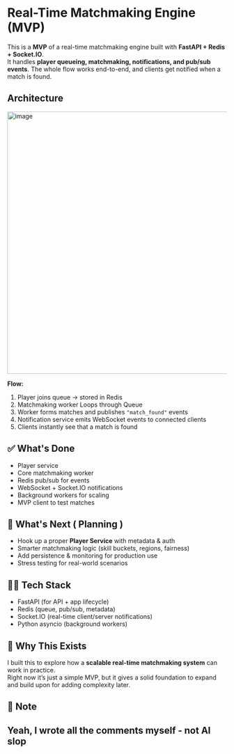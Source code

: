 # Real-Time Matchmaking Engine (MVP)

This is a **MVP** of a real-time matchmaking engine built with **FastAPI + Redis + Socket.IO**.  
It handles **player queueing, matchmaking, notifications, and pub/sub events**. The whole flow works end-to-end, and clients get notified when a match is found.  

## Architecture
<img width="963" height="603" alt="image" src="https://github.com/user-attachments/assets/5107e059-50f3-42b0-aed4-559cf541b62a" />

**Flow:**
1. Player joins queue → stored in Redis  
2. Matchmaking worker Loops through Queue  
3. Worker forms matches and publishes `"match_found"` events  
4. Notification service emits WebSocket events to connected clients  
5. Clients instantly see that a match is found

## ✅ What's Done
- Player service
- Core matchmaking worker  
- Redis pub/sub for events  
- WebSocket + Socket.IO notifications  
- Background workers for scaling  
- MVP client to test matches  

## 🚧 What's Next ( Planning )
- Hook up a proper **Player Service** with metadata & auth  
- Smarter matchmaking logic (skill buckets, regions, fairness)  
- Add persistence & monitoring for production use  
- Stress testing for real-world scenarios  

## 🧑‍💻 Tech Stack
- FastAPI (for API + app lifecycle)  
- Redis (queue, pub/sub, metadata)  
- Socket.IO (real-time client/server notifications)  
- Python asyncio (background workers)  

## 🎯 Why This Exists
I built this to explore how a **scalable real-time matchmaking system** can work in practice.  
Right now it’s just a simple MVP, but it gives a solid foundation to expand and build upon for adding complexity later.


## 📝 Note
Yeah, I wrote all the comments myself - **not AI slop**
---
